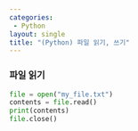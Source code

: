 ```yaml
---
categories: 
 - Python
layout: single
title: "(Python) 파일 읽기, 쓰기"
---
```


### 파일 읽기

```python
file = open("my_file.txt")
contents = file.read()
print(contents)
file.close()
```
